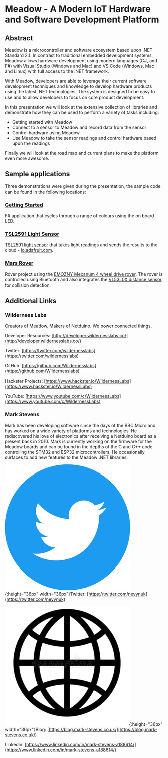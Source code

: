# Meadow - A Modern IoT Hardware and Software Development Platform

## Abstract

Meadow is a microcontroller and software ecosystem based upon .NET Standard 2.1.  In contrast to traditional embedded development systems, Meadow allows hardware development using modern languages (C#, and F#) with Visual Studio (Windows and Mac) and VS Code (Windows, Mac and Linux) with full access to the .NET framework.

With Meadow, developers are able to leverage their current software development techniques and knowledge to develop hardware products using the latest .NET technologies.  The system is designed to be easy to use and to allow developers to focus on core product development.

In this presentation we will look at the extensive collection of libraries and demonstrate how they can be used to perform a variety of tasks including:

* Getting started with Meadow
* Connect to a sensor to Meadow and record data from the sensor
* Control hardware using Meadow
* Use Meadow to take the sensor readings and control hardware based upon the readings

Finally we will look at the road map and current plans to make the platform even more awesome.

## Sample applications

Three demonstrations were given during the presentation, the sample code can be found in the following locations:

### [Getting Started](01-GettingStarted/Readme.md)

F# application that cycles through a range of colours using the on board LED.

### [TSL2591 Light Sensor](02-LightSensor/Readme.md)

[TSL2591 light sensor](https://coolcomponents.co.uk/products/tsl2591-high-dynamic-range-digital-light-sensor-stemma-qt?_pos=5&_sid=cb5eb073a&_ss=r) that takes light readings and sends the results to the cloud - [io.adafruit.com](https://io.adafruit.com/).

### [Mars Rover](03-MarsRover/Readme.md)

Rover project using the [EMOZNY Mecanum 4 wheel drive rover](https://www.amazon.co.uk/gp/product/B084TNLFYB/ref=ppx_yo_dt_b_asin_title_o01_s00?ie=UTF8&psc=1).  The rover is controlled using Bluetooth and also integrates the [VL53L0X distance sensor](https://coolcomponents.co.uk/products/vl53l0x-time-of-flight-distance-sensor-carrier-with-voltage-regulator-200cm-max?_pos=1&_sid=84ed08d55&_ss=r) for collision detection.

## Additional Links

### Wilderness Labs

Creators of Meadow. Makers of Netduino. We power connected things.

Developer Resources: [http://developer.wildernesslabs.co/](http://developer.wildernesslabs.co/)

Twitter: [https://twitter.com/wildernesslabs](https://twitter.com/wildernesslabs)

GitHub: [https://github.com/Wildernesslabs](https://github.com/Wildernesslabs)

Hackster Projects: [https://www.hackster.io/WildernessLabs](https://www.hackster.io/WildernessLabs)

YouTube: [https://www.youtube.com/c/WildernessLabs](https://www.youtube.com/c/WildernessLabs)


### Mark Stevens

Mark has been developing software since the days of the BBC Micro and has worked on a wide variety of platforms and technologies. He rediscovered his love of electronics after receiving a Netduino board as a present back in 2010.  Mark is currently working on the firmware for the Meadow boards and can be found in the depths of the C and C++ code controlling the STM32 and ESP32 microcontrollers.  He occasionally surfaces to add new features to the Meadow .NET libraries.

![](../SocialMediaIcons/Twitter/Twitter-circle-blue.png){:height="36px" width="36px"}Twitter: [https://twitter.com/nevynuk](https://twitter.com/nevynuk)

![](../SocialMediaIcons/WWWIcon.png){:height="36px" width="36px"}Blog: [https://blog.mark-stevens.co.uk/](https://blog.mark-stevens.co.uk/)

Linkedin: [https://www.linkedin.com/in/mark-stevens-a188614/](https://www.linkedin.com/in/mark-stevens-a188614/)